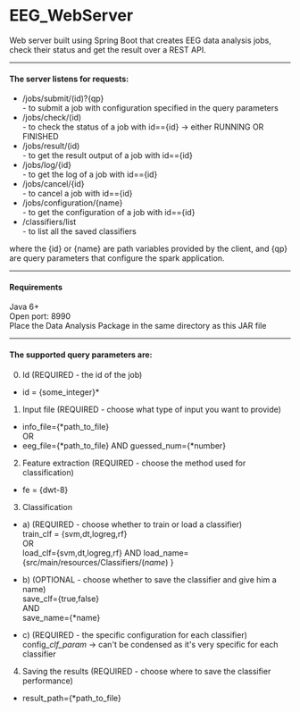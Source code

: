 # EEG_WebServer

Web server built using Spring Boot that creates EEG data analysis jobs, check their status and get the result over a REST API.

--- 
#### The server listens for requests:  
- /jobs/submit/(id)?{qp}  
		- to submit a job with configuration specified in the query parameters  
- /jobs/check/(id)  
		- to check the status of a job with id=={id} -> either RUNNING OR FINISHED  
- /jobs/result/(id)  
		- to get the result output of a job with id=={id}
- /jobs/log/{id}  
		- to get the log of a job with id=={id}  
- /jobs/cancel/{id}    
		- to cancel a job with id=={id}
- /jobs/configuration/{name}  
		- to get the configuration of a job with id=={id}
- /classifiers/list  
		- to list all the saved classifiers
		

where the {id} or {name} are path variables provided by the client,
and {qp} are query parameters that configure the spark application.

---

#### Requirements

Java 6+  
Open port: 8990  
Place the Data Analysis Package in the same directory as this JAR file

---

#### The supported query parameters are:  

 0. Id (REQUIRED - the id of the job)  
  - id = {some_integer}*
 
 1. Input file (REQUIRED - choose what type of input you want to provide)
  - info_file={*path_to_file}  
 		OR  
  - eeg_file={*path_to_file} AND guessed_num={*number}  
 	
 2. Feature extraction (REQUIRED - choose the method used for classification)
  - fe = {dwt-8} 
 
 3. Classification  
  - a) (REQUIRED - choose whether to train or load a classifier)    
 	train_clf = {svm,dt,logreg,rf}   
 			OR  
 	load_clf={svm,dt,logreg,rf} AND load_name={src/main/resources/Classifiers/(*name*) }  
 		
  - b) (OPTIONAL - choose whether to save the classifier and give him a name)  
 	save_clf={true,false}   
 		AND  
 	save_name={*name}     
 
  - c) (REQUIRED - the specific configuration for each classifier)  
 	config_*clf_param*
 	-> can't be condensed as it's very specific for each classifier 
 
 4. Saving the results (REQUIRED - choose where to save the classifier performance)  
  - result_path={*path_to_file}     
